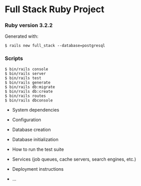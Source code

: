 # Full Stack Ruby Project


### Ruby version 3.2.2

Generated with: 
```
$ rails new full_stack --database=postgresql
```

### Scripts
```
$ bin/rails console
$ bin/rails server
$ bin/rails test
$ bin/rails generate
$ bin/rails db:migrate
$ bin/rails db:create
$ bin/rails routes
$ bin/rails dbconsole
```
* System dependencies

* Configuration

* Database creation

* Database initialization

* How to run the test suite

* Services (job queues, cache servers, search engines, etc.)

* Deployment instructions

* ...

